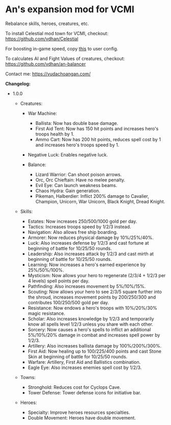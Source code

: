 # An's expansion mod for VCMI

Rebalance skills, heroes, creatures, etc.

To install Celestial mod town for VCMI, checkout: https://github.com/vdhan/Celestial

For boosting in-game speed, copy [this](https://gist.github.com/vdhan/faccba8ff97b6cebcc3ee0c9c379e020) to user config.

To calculates AI and Fight Values of creatures, checkout: https://github.com/vdhan/an-balancer

Contact me: https://vudachoangan.com/

**Changelog:**

- 1.0.0
  * Creatures:
    + War Machine:
      - Ballista: Now has double base damage.
      - First Aid Tent: Now has 150 hit points and increases hero's troops health by 1.
      - Ammo Cart: Now has 200 hit points, reduces spell cost by 1 and increases hero's troops speed by 1.

    + Negative Luck: Enables negative luck.
    + Balance:
      - Lizard Warrior: Can shoot poison arrows.
      - Orc, Orc Chieftain: Have no melee penalty.
      - Evil Eye: Can launch weakness beams.
      - Chaos Hydra: Gain generation.
      - Pikeman, Halberdier: Inflict 200% damage to Cavalier, Champion, Unicorn, War Unicorn, Black Knight, Dread Knight.

  * Skills:
    + Estates: Now increases 250/500/1000 gold per day.
    + Tactics: Increases troops speed by 1/2/3 instead.
    + Navigation: Also allows free ship boarding.
    + Armorer: Now reduces physical damage by 10%/25%/40%.
    + Luck: Also increases defense by 1/2/3 and cast fortune at beginning of battle for 10/25/50 rounds.
    + Leadership: Also increases attack by 1/2/3 and cast mirth at beginning of battle for 10/25/50 rounds.
    + Learning: Now increases a hero's earned experience by 25%/50%/100%.
    + Mysticism: Now allows your hero to regenerate (2/3/4 + 1/2/3 per 4 levels) spell points per day.
    + Pathfinding: Also increases movement by 5%/10%/15%.
    + Scouting: Now allows your hero to see 2/3/5 square further into the shroud, increases movement points by 200/250/300 and contributes 100/250/500 gold per day.
    + Resistance: Now endows a hero's troops with 10%/20%/30% magic resistance.
    + Scholar: Also increases knowledge by 1/2/3 and temporarily know all spells level 1/2/3 unless you share with each other.
    + Sorcery: Now causes a hero's spells to inflict an additional 5%/10%/20% damage in combat and increases spell power by 1/2/3.
    + Artillery: Also increases ballista damage by 100%/200%/300%.
    + First Aid: Now healing up to 100/225/400 points and cast Stone Skin at beginning of battle for 10/25/50 rounds.
    + Warfare: Artillery, First Aid and Ballistics combination.
    + Eagle Eye: Also increases enemies spell cost by 1/2/3.

  * Towns:
    + Stronghold: Reduces cost for Cyclops Cave.
    + Tower Defense: Tower defense icons for initiative bar.

  * Heroes:
    + Specialty: Improve heroes resources specialties.
    + Double Movement: Heroes have double movement.